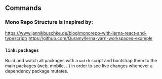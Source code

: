 ## Commands

### Mono Repo Structure is inspired by:
https://www.jannikbuschke.de/blog/monorepo-with-lerna-react-and-typescript/
https://github.com/Quramy/lerna-yarn-workspaces-example

### `link:packages`
Build and watch all packages with a `watch` script 
and bootstrap them to the main packages (web, mobile, ..) 
in order to see live changes whenever a dependency package mutates.
